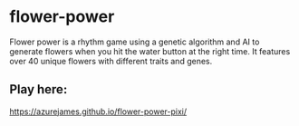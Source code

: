 # flower-power

Flower power is a rhythm game using a genetic algorithm and AI to generate flowers when you hit the water button at the right time. It
features over 40 unique flowers with different traits and genes.

## Play here:
https://azurejames.github.io/flower-power-pixi/
